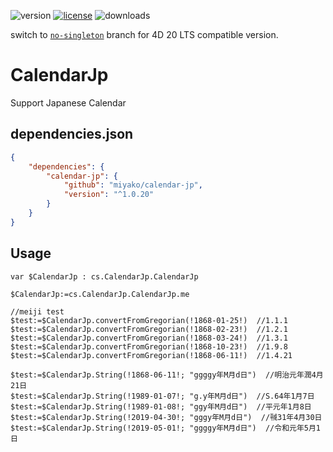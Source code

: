 ![version](https://img.shields.io/badge/version-20%20R6%2B-E23089)
[![license](https://img.shields.io/github/license/miyako/calendar-jp)](LICENSE)
![downloads](https://img.shields.io/github/downloads/miyako/calendar-jp/total)

switch to [`no-singleton`](https://github.com/miyako/calendar-jp/tree/no-singleton) branch for 4D 20 LTS compatible version.

# CalendarJp

Support Japanese Calendar

## dependencies.json

```json
{
	"dependencies": {
		"calendar-jp": {
			"github": "miyako/calendar-jp",
			"version": "^1.0.20"
		}
	}
}
```

## Usage

```4d
var $CalendarJp : cs.CalendarJp.CalendarJp

$CalendarJp:=cs.CalendarJp.CalendarJp.me

//meiji test
$test:=$CalendarJp.convertFromGregorian(!1868-01-25!)  //1.1.1
$test:=$CalendarJp.convertFromGregorian(!1868-02-23!)  //1.2.1
$test:=$CalendarJp.convertFromGregorian(!1868-03-24!)  //1.3.1
$test:=$CalendarJp.convertFromGregorian(!1868-10-23!)  //1.9.8
$test:=$CalendarJp.convertFromGregorian(!1868-06-11!)  //1.4.21

$test:=$CalendarJp.String(!1868-06-11!; "ggggy年M月d日")  //明治元年潤4月21日
$test:=$CalendarJp.String(!1989-01-07!; "g.y年M月d日")  //S.64年1月7日
$test:=$CalendarJp.String(!1989-01-08!; "ggy年M月d日")  //平元年1月8日
$test:=$CalendarJp.String(!2019-04-30!; "gggy年M月d日")  //㍻31年4月30日
$test:=$CalendarJp.String(!2019-05-01!; "ggggy年M月d日")  //令和元年5月1日
```
